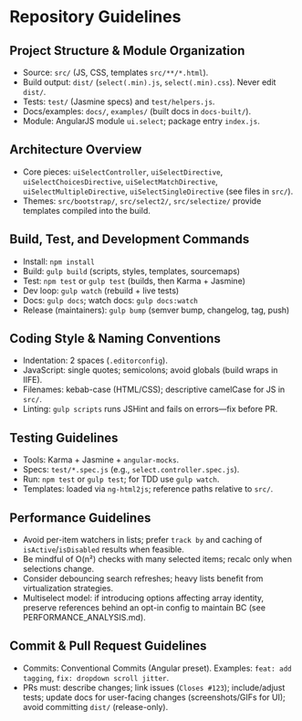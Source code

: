 # Repository Guidelines

## Project Structure & Module Organization
- Source: `src/` (JS, CSS, templates `src/**/*.html`).
- Build output: `dist/` (`select(.min).js`, `select(.min).css`). Never edit `dist/`.
- Tests: `test/` (Jasmine specs) and `test/helpers.js`.
- Docs/examples: `docs/`, `examples/` (built docs in `docs-built/`).
- Module: AngularJS module `ui.select`; package entry `index.js`.

## Architecture Overview
- Core pieces: `uiSelectController`, `uiSelectDirective`, `uiSelectChoicesDirective`, `uiSelectMatchDirective`, `uiSelectMultipleDirective`, `uiSelectSingleDirective` (see files in `src/`).
- Themes: `src/bootstrap/`, `src/select2/`, `src/selectize/` provide templates compiled into the build.

## Build, Test, and Development Commands
- Install: `npm install`
- Build: `gulp build` (scripts, styles, templates, sourcemaps)
- Test: `npm test` or `gulp test` (builds, then Karma + Jasmine)
- Dev loop: `gulp watch` (rebuild + live tests)
- Docs: `gulp docs`; watch docs: `gulp docs:watch`
- Release (maintainers): `gulp bump` (semver bump, changelog, tag, push)

## Coding Style & Naming Conventions
- Indentation: 2 spaces (`.editorconfig`).
- JavaScript: single quotes; semicolons; avoid globals (build wraps in IIFE).
- Filenames: kebab-case (HTML/CSS); descriptive camelCase for JS in `src/`.
- Linting: `gulp scripts` runs JSHint and fails on errors—fix before PR.

## Testing Guidelines
- Tools: Karma + Jasmine + `angular-mocks`.
- Specs: `test/*.spec.js` (e.g., `select.controller.spec.js`).
- Run: `npm test` or `gulp test`; for TDD use `gulp watch`.
- Templates: loaded via `ng-html2js`; reference paths relative to `src/`.

## Performance Guidelines
- Avoid per-item watchers in lists; prefer `track by` and caching of `isActive`/`isDisabled` results when feasible.
- Be mindful of O(n²) checks with many selected items; recalc only when selections change.
- Consider debouncing search refreshes; heavy lists benefit from virtualization strategies.
- Multiselect model: if introducing options affecting array identity, preserve references behind an opt-in config to maintain BC (see PERFORMANCE_ANALYSIS.md).

## Commit & Pull Request Guidelines
- Commits: Conventional Commits (Angular preset). Examples: `feat: add tagging`, `fix: dropdown scroll jitter`.
- PRs must: describe changes; link issues (`Closes #123`); include/adjust tests; update docs for user-facing changes (screenshots/GIFs for UI); avoid committing `dist/` (release-only).
